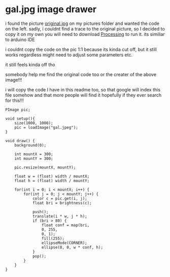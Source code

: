 # gal.jpg image drawer

i found the picture [original.jpg](https://github.com/yungztr/gal.jpg/blob/main/original.jpeg) on my pictures folder and wanted the code on the left.
sadly, i couldnt find a trace to the original picture, so I decided to copy it on my own
you will need to download [Processing](https://processing.org/) to run it. its similiar to arduino IDE

i couldnt copy the code on the pic 1:1 because its kinda cut off, but it still works regardless
might need to adjust some parameters etc.

it still feels kinda off tho

somebody help me find the original code too or the creater of the above image!!!

i will copy the code I have in this readme too, so that google will index this file somehow and that more people will find it hopefully if they ever search for this!!!

```
PImage pic;

void setup(){
    size(1000, 1000);
    pic = loadImage("gal.jpeg");
}

void draw() {
    background(0);

    int mountX = 300;
    int mountY = 300;

    pic.resize(mountX, mountY);

    float w = (float) width / mountX;
    float h = (float) width / mountY;

    for(int i = 0; i < mountX; i++) {
        for(int j = 0; j < mountY; j++) {
            color c = pic.get(i, j);
            float bri = brightness(c);

            push();
            translate(i * w, j * h);
            if (bri > 80) {
                float conf = map(bri,
                0, 255,
                0, 1);
                fill(255);
                ellipseMode(CORNER);
                ellipse(0, 0, w * conf, h);
            }
            pop();
        }
    }
}
```
